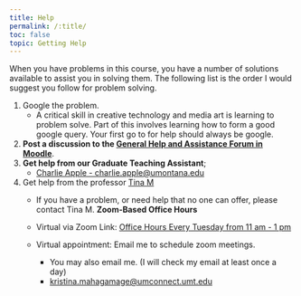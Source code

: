 ```yaml
---
title: Help
permalink: /:title/
toc: false
topic: Getting Help
---
```


When you have problems in this course, you have a number of solutions available to assist you in solving them. The following list is the order I would suggest you follow for problem solving.

1. Google the problem.
    - A critical skill in creative technology and media art is learning to problem solve. Part of this involves learning how to form a good google query. Your first go to for help should always be google.
2. **Post a discussion to the [General Help and Assistance Forum in Moodle](https://moodle.umt.edu/mod/hsuforum/view.php?id=2299977)**.
3. **Get help from our Graduate Teaching Assistant**;
	- [Charlie Apple - charlie.apple@umontana.edu](mailto:charlie.apple@umontana.edu?subject=340%20Question)
4. Get help from the professor [Tina M]({{site.baseurl}}/instructors/)
    - If you have a problem, or need help that no one can offer, please contact Tina M.
   **Zoom-Based Office Hours**
 	- Virtual via Zoom Link: [Office Hours Every Tuesday from 11 am - 1 pm](https://umontana.zoom.us/j/92101322348)
  	- Virtual appointment: Email me to schedule zoom meetings.

    	- You may also email me. (I will check my email at least once a day)
		- [kristina.mahagamage@umconnect.umt.edu](mailto:kristina.mahagamage@umconnect.umt.edu)
